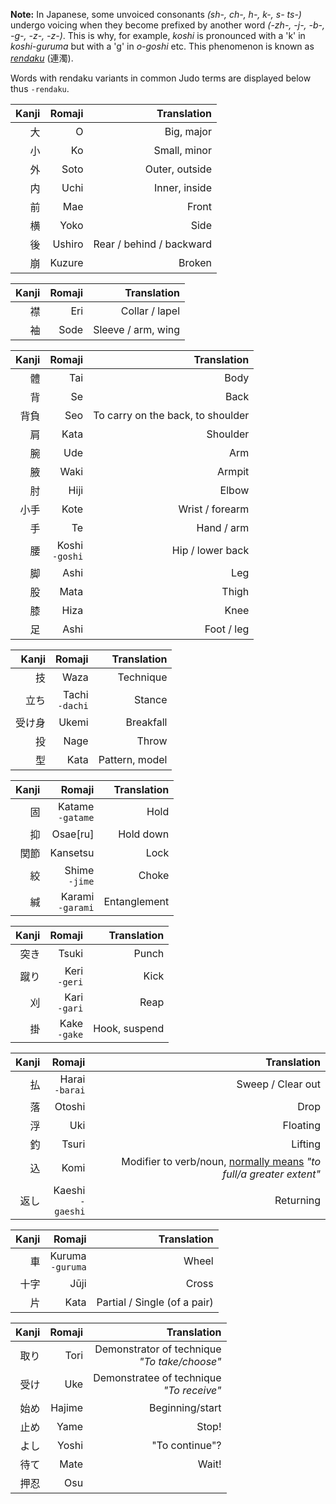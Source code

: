 **Note:** In Japanese, some unvoiced consonants *(sh-, ch-, h-, k-, s- ts-)* undergo voicing when they become prefixed by another word *(-zh-, -j-, -b-, -g-, -z-, -z-)*. This is why, for example, *koshi* is pronounced with a 'k' in *koshi-guruma* but with a 'g' in *o-goshi* etc. This phenomenon is known as [*rendaku*](https://en.wikipedia.org/wiki/Rendaku) (連濁).

Words with rendaku variants in common Judo terms are displayed below thus `-rendaku`.

| Kanji | Romaji | Translation |
|---:   | ---:   | ---:        |
| 大 | O      | Big, major               | 
| 小 | Ko     | Small, minor             | 
| 外 | Soto   | Outer, outside           | 
| 内 | Uchi   | Inner, inside            | 
| 前 | Mae    | Front                   | 
| 横 | Yoko   | Side                     | 
| 後 | Ushiro | Rear / behind / backward | 
| 崩 | Kuzure | Broken                   | 

| Kanji | Romaji | Translation |
|---:   | ---:   | ---:        |
| 襟 | Eri  | Collar / lapel     | 
| 袖 | Sode | Sleeve / arm, wing | 

| Kanji | Romaji | Translation |
|---:   | ---:   | ---:        |
| 體   | Tai  | Body       | 
| 背   | Se   | Back       | 
| 背負 | Seo  | To carry on the back, to shoulder | 
| 肩   | Kata | Shoulder   | 
| 腕   | Ude  | Arm        | 
| 腋   | Waki | Armpit     | 
| 肘   | Hiji | Elbow      | 
| 小手 | Kote | Wrist / forearm | 
| 手   | Te   | Hand / arm | 
| 腰   | Koshi <br> `-goshi` | Hip / lower back| 
| 脚   | Ashi | Leg        | 
| 股   | Mata | Thigh      | 
| 膝   | Hiza | Knee       | 
| 足   | Ashi | Foot / leg |

| Kanji | Romaji | Translation |
|---:   | ---:   | ---:        |
| 技     | Waza                | Technique | 
| 立ち   | Tachi <br> `-dachi` | Stance    | 
| 受け身 | Ukemi               | Breakfall | 
| 投     | Nage               | Throw      | 
| 型     | Kata               | Pattern, model | 

| Kanji | Romaji | Translation |
|---:   | ---:   | ---:        |
| 固   | Katame <br> `-gatame` | Hold| 
| 抑   | Osae[ru]              | Hold down | 
| 関節 | Kansetsu              | Lock| 
| 絞   | Shime <br> `-jime`    | Choke| 
| 緘   | Karami <br> `-garami` | Entanglement| 

| Kanji | Romaji | Translation |
|---:   | ---:   | ---:        |
| 突き | Tsuki | Punch| 
| 蹴り | Keri <br> `-geri` | Kick| 
| 刈   | Kari <br> `-gari` | Reap| 
| 掛   | Kake <br> `-gake` | Hook, suspend| 

| Kanji | Romaji | Translation |
|---:   | ---:   | ---:        |
| 払 | Harai <br> `-barai` | Sweep / Clear out| 
| 落 | Otoshi | Drop| 
| 浮 | Uki    | Floating| 
| 釣 | Tsuri  | Lifting| 
| 込 | Komi   | Modifier to verb/noun, [normally means](http://judo.forumsmotion.com/t2114-the-term-komi) *"to full/a greater extent"*| 
| 返し        | Kaeshi <br> `-gaeshi` | Returning | 

| Kanji | Romaji | Translation |
|---:   | ---:   | ---:        |
| 車   | Kuruma <br> `-guruma` | Wheel                        | 
| 十字 | Jūji                  | Cross                        | 
| 片   | Kata                  | Partial / Single (of a pair) |

| Kanji | Romaji | Translation |
|---:   | ---:   | ---:        |
| 取り | Tori   | Demonstrator of technique <br> *"To take/choose"* | 
| 受け | Uke    | Demonstratee of technique <br> *"To receive"*| 
| 始め | Hajime | Beginning/start | 
| 止め | Yame   | Stop!           | 
| よし | Yoshi  | "To continue"?  |
| 待て | Mate   | Wait!           | 
| 押忍 | Osu    | 
